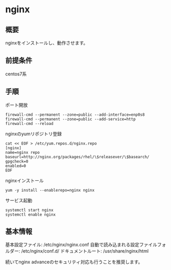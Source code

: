 # nginx

## 概要

nginxをインストールし、動作させます。

## 前提条件

centos7系

## 手順

ポート開放
````
firewall-cmd --permanent --zone=public --add-interface=enp0s8
firewall-cmd --permanent --zone=public --add-service=http
firewall-cmd --reload
````

nginxのyumリポジトリ登録
````
cat << EOF > /etc/yum.repos.d/nginx.repo
[nginx]
name=nginx repo
baseurl=http://nginx.org/packages/rhel/\$releasever/\$basearch/
gpgcheck=0
enabled=0
EOF
````

nginxインストール
````
yum -y install --enablerepo=nginx nginx
````

サービス起動
````
systemctl start nginx
systemctl enable nginx
````

## 基本情報

基本設定ファイル: /etc/nginx/nginx.conf
自動で読み込まれる設定ファイルフォルダー: /etc/nginx/conf.d/
ドキュメントルート: /usr/share/nginx/html

続いてnginx advanceのセキュリティ対応も行うことを推奨します。
